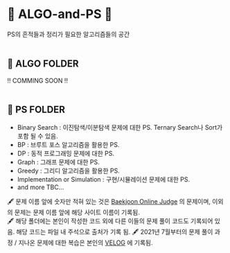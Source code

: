 # 💾 ALGO-and-PS 💾
PS의 흔적들과 정리가 필요한 알고리즘들의 공간
<br><br>
## 📁 ALGO FOLDER 
‼ COMMING SOON ‼
<br><br>
## 📂 PS FOLDER
- Binary Search : 이진탐색/이분탐색 문제에 대한 PS. Ternary Search나 Sort가 포함 될 수 있음.
- BP : 브루트 포스 알고리즘을 활용한 PS.
- DP : 동적 프로그래밍 문제에 대한 PS.
- Graph : 그래프 문제에 대한 PS.
- Greedy : 그리디 알고리즘을 활용한 PS.
- Implementation or Simulation : 구현/시뮬레이션 문제에 대한 PS. 
- and more TBC...

🖋 문제 이름 앞에 숫자만 적혀 있는 것은 [Baekjoon Online Judge](https://www.acmicpc.net/) 의 문제이며, 이외의 문제는 문제 이름 앞에 해당 사이트 이름이 기록됨.<br>
🖋 해당 폴더에는 본인이 작성한 코드 외에 다른 이들의 문제 풀이 코드도 기록되어 있음. 해당 코드는 파일 내 주석으로 출처가 기록 됨.
🖋 2021년 7월부터의 문제 풀이 과정 / 지나온 문제에 대한 복습은 본인의 [VELOG](https://velog.io/@charming9871/series/Algorithms) 에 기록됨.
